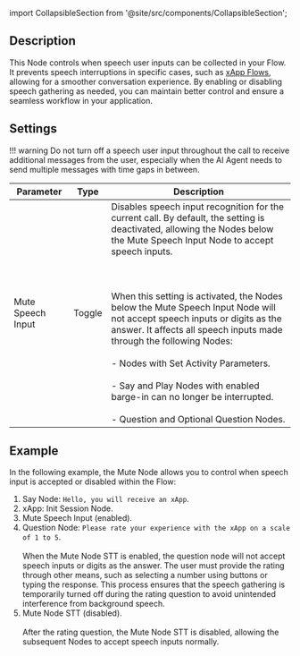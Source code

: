 import CollapsibleSection from '@site/src/components/CollapsibleSection';

## Description
<div class="divider"></div>

This Node controls when speech user inputs can be collected in your Flow.
It prevents speech interruptions in specific cases, such as [xApp Flows](https://docs.cognigy.com/ai/build/node-reference/xApp/overview/), allowing for a smoother conversation experience.
By enabling or disabling speech gathering as needed,
you can maintain better control and ensure a seamless workflow in your application.

## Settings

!!! warning
    Do not turn off a speech user input throughout the call to receive additional messages from the user, especially when the AI Agent needs to send multiple messages with time gaps in between.  

| Parameter         | Type   | Description                                                                                                                                                                                                                                                                                                                                                                                                                                                                                                                                                                          |
|-------------------|--------|--------------------------------------------------------------------------------------------------------------------------------------------------------------------------------------------------------------------------------------------------------------------------------------------------------------------------------------------------------------------------------------------------------------------------------------------------------------------------------------------------------------------------------------------------------------------------------------|
| Mute Speech Input | Toggle | Disables speech input recognition for the current call. By default, the setting is deactivated, allowing the Nodes below the Mute Speech Input Node to accept speech inputs. <br></br><br></br> When this setting is activated, the Nodes below the Mute Speech Input Node will not accept speech inputs or digits as the answer.  It affects all speech inputs made through the following Nodes:<br></br> - Nodes with Set Activity Parameters. <br></br> - Say and Play Nodes with enabled barge-in can no longer be interrupted.<br></br> - Question and Optional Question Nodes. |

## Example

In the following example, the Mute Node allows you to control when speech input is accepted or disabled within the Flow:

1. Say Node: `Hello, you will receive an xApp`.
2. xApp: Init Session Node.
3. Mute Speech Input (enabled).
4. Question Node: `Please rate your experience with the xApp on a scale of 1 to 5`.<br></br>When the Mute Node STT is enabled, the question node will not accept speech inputs or digits as the answer. The user must provide the rating through other means, such as selecting a number using buttons or typing the response. This process ensures that the speech gathering is temporarily turned off during the rating question to avoid unintended interference from background speech.
5. Mute Node STT (disabled). <br></br> After the rating question, the Mute Node STT is disabled, allowing the subsequent Nodes to accept speech inputs normally.